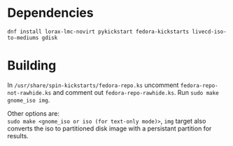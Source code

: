 # Dependencies

`dnf install lorax-lmc-novirt pykickstart fedora-kickstarts livecd-iso-to-mediums gdisk`
# Building
In `/usr/share/spin-kickstarts/fedora-repo.ks` uncomment `fedora-repo-not-rawhide.ks` and comment out `fedora-repo-rawhide.ks`.
Run `sudo make gnome_iso img`.

Other options are:   
`sudo make <gnome_iso or iso (for text-only mode)>`, `img` target also converts the iso to partitioned disk image with a persistant partition for results.
